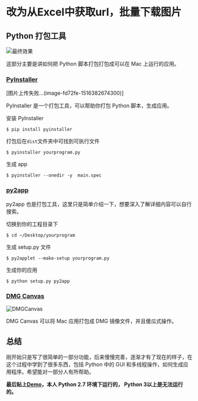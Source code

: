 
# 改为从Excel中获取url，批量下载图片




##  Python 打包工具

![最终效果](http://upload-images.jianshu.io/upload_images/1319710-aa888cebfdb37e99.gif?imageMogr2/auto-orient/strip%7CimageView2/2/w/440)


这部分主要是讲如何把 Python 脚本打包打包成可以在 Mac 上运行的应用。



### [PyInstaller](http://www.pyinstaller.org/)

[图片上传失败...(image-fd72fe-1516382674300)]

PyInstaller 是一个打包工具，可以帮助你打包 Python 脚本，生成应用。

安装 PyInstaller

```
$ pip install pyinstaller
```

打包后在``dist``文件夹中可找到可执行文件
```
$ pyinstaller yourprogram.py
```
生成 app
```
$ pyinstaller --onedir -y  main.spec
```

### [py2app](https://pypi.python.org/pypi/py2app/)

py2app 也是打包工具，这里只是简单介绍一下，想要深入了解详细内容可以自行搜索。


切换到你的工程目录下

```
$ cd ~/Desktop/yourprogram
```

生成 setup.py 文件
```
$ py2applet --make-setup yourprogram.py
```

生成你的应用

```
$ python setup.py py2app
```

### [DMG Canvas](http://www.araelium.com/dmgcanvas)

![DMGCanvas](http://upload-images.jianshu.io/upload_images/1319710-a6044f67873d682a.jpg?imageMogr2/auto-orient/strip%7CimageView2/2/w/140)

DMG Canvas 可以将 Mac 应用打包成 DMG 镜像文件，并且傻瓜式操作。

## 总结
刚开始只是写了很简单的一部分功能，后来慢慢完善，逐渐才有了现在的样子，在这个过程中学到了很多东西，包括 Python 中的 GUI 和多线程操作，如何生成应用程序。希望能对一部分人有所帮助。


**最后贴上[Demo](https://github.com/xietao3/PyImageDownloader)，本人 Python 2.7 环境下运行的， Python 3以上是无法运行的。**




